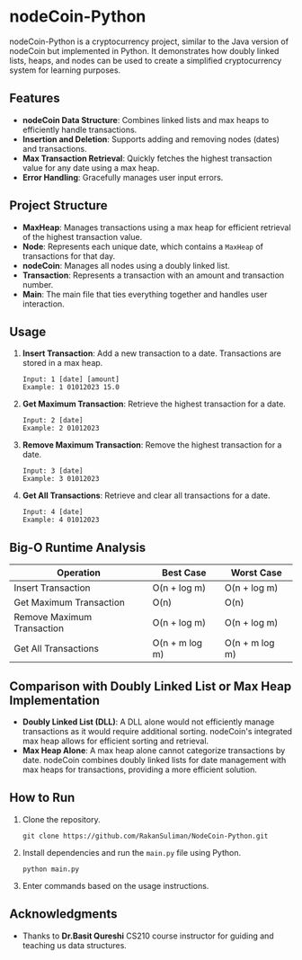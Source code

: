 # nodeCoin-Python

nodeCoin-Python is a cryptocurrency project, similar to the Java version of nodeCoin but implemented in Python. It demonstrates how doubly linked lists, heaps, and nodes can be used to create a simplified cryptocurrency system for learning purposes.

## Features

- **nodeCoin Data Structure**: Combines linked lists and max heaps to efficiently handle transactions.
- **Insertion and Deletion**: Supports adding and removing nodes (dates) and transactions.
- **Max Transaction Retrieval**: Quickly fetches the highest transaction value for any date using a max heap.
- **Error Handling**: Gracefully manages user input errors.

## Project Structure

- **MaxHeap**: Manages transactions using a max heap for efficient retrieval of the highest transaction value.
- **Node**: Represents each unique date, which contains a `MaxHeap` of transactions for that day.
- **nodeCoin**: Manages all nodes using a doubly linked list.
- **Transaction**: Represents a transaction with an amount and transaction number.
- **Main**: The main file that ties everything together and handles user interaction.

## Usage

1. **Insert Transaction**: Add a new transaction to a date. Transactions are stored in a max heap.
   ```
   Input: 1 [date] [amount]
   Example: 1 01012023 15.0
   ```

2. **Get Maximum Transaction**: Retrieve the highest transaction for a date.
   ```
   Input: 2 [date]
   Example: 2 01012023
   ```

3. **Remove Maximum Transaction**: Remove the highest transaction for a date.
   ```
   Input: 3 [date]
   Example: 3 01012023
   ```

4. **Get All Transactions**: Retrieve and clear all transactions for a date.
   ```
   Input: 4 [date]
   Example: 4 01012023
   ```

## Big-O Runtime Analysis

| Operation                  | Best Case      | Worst Case        |
|---------------------------|----------------|-------------------|
| Insert Transaction        | O(n + log m)   | O(n + log m)      |
| Get Maximum Transaction   | O(n)           | O(n)              |
| Remove Maximum Transaction| O(n + log m)   | O(n + log m)      |
| Get All Transactions      | O(n + m log m) | O(n + m log m)    |

## Comparison with Doubly Linked List or Max Heap Implementation

- **Doubly Linked List (DLL)**: A DLL alone would not efficiently manage transactions as it would require additional sorting. nodeCoin's integrated max heap allows for efficient sorting and retrieval.
- **Max Heap Alone**: A max heap alone cannot categorize transactions by date. nodeCoin combines doubly linked lists for date management with max heaps for transactions, providing a more efficient solution.
  
## How to Run

1. Clone the repository.
   ```
   git clone https://github.com/RakanSuliman/NodeCoin-Python.git
   ```
2. Install dependencies and run the `main.py` file using Python.
   ```
   python main.py
   ```
3. Enter commands based on the usage instructions.

## Acknowledgments

- Thanks to **Dr.Basit Qureshi** CS210 course instructor for guiding and teaching us data structures.
